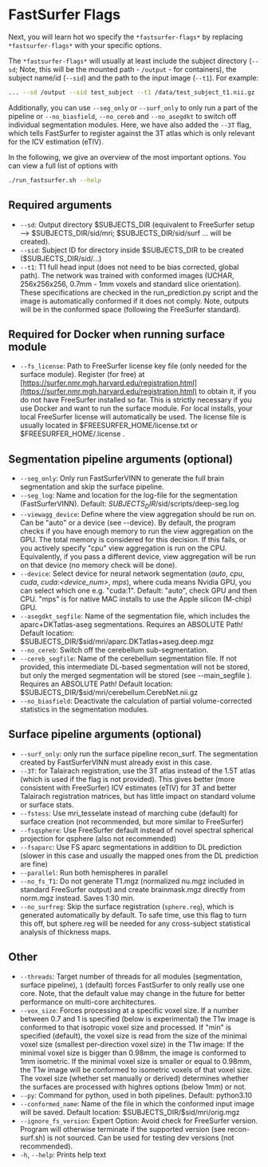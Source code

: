 # FastSurfer Flags
Next, you will learn hot wo specify the `*fastsurfer-flags*` by replacing `*fastsurfer-flags*` with your specific options.

The `*fastsurfer-flags*` will usually at least include the subject directory (`--sd`; Note, this will be the mounted path - `/output` - for containers), the subject name/id (`--sid`) and the path to the input image (`--t1`). For example:

```bash
... --sd /output --sid test_subject --t1 /data/test_subject_t1.nii.gz --3T
```
Additionally, you can use `--seg_only` or `--surf_only` to only run a part of the pipeline or `--no_biasfield`, `--no_cereb` and `--no_asegdkt` to switch off individual segmentation modules.
Here, we have also added the `--3T` flag, which tells FastSurfer to register against the 3T atlas which is only relevant for the ICV estimation (eTIV).

In the following, we give an overview of the most important options. You can view a full list of options with 

```bash
./run_fastsurfer.sh --help
```

## Required arguments
* `--sd`: Output directory \$SUBJECTS_DIR (equivalent to FreeSurfer setup --> $SUBJECTS_DIR/sid/mri; $SUBJECTS_DIR/sid/surf ... will be created).
* `--sid`: Subject ID for directory inside \$SUBJECTS_DIR to be created ($SUBJECTS_DIR/sid/...)
* `--t1`: T1 full head input (does not need to be bias corrected, global path). The network was trained with conformed images (UCHAR, 256x256x256, 0.7mm - 1mm voxels and standard slice orientation). These specifications are checked in the run_prediction.py script and the image is automatically conformed if it does not comply. Note, outputs will be in the conformed space (following the FreeSurfer standard).

## Required for Docker when running surface module
* `--fs_license`: Path to FreeSurfer license key file (only needed for the surface module). Register (for free) at [https://surfer.nmr.mgh.harvard.edu/registration.html](https://surfer.nmr.mgh.harvard.edu/registration.html) to obtain it, if you do not have FreeSurfer installed so far. This is strictly necessary if you use Docker and want to run the surface module. For local installs, your local FreeSurfer license will automatically be used. The license file is usually located in $FREESURFER_HOME/license.txt or $FREESURFER_HOME/.license . 

## Segmentation pipeline arguments (optional)
* `--seg_only`: Only run FastSurferVINN to generate the full brain segmentation and skip the surface pipeline.
* `--seg_log`: Name and location for the log-file for the segmentation (FastSurferVINN). Default: $SUBJECTS_DIR/$sid/scripts/deep-seg.log
* `--viewagg_device`: Define where the view aggregation should be run on. Can be "auto" or a device (see --device). By default, the program checks if you have enough memory to run the view aggregation on the GPU. The total memory is considered for this decision. If this fails, or you actively specify "cpu" view aggregation is run on the CPU. Equivalently, if you pass a different device, view aggregation will be run on that device (no memory check will be done).
* `--device`: Select device for neural network segmentation (_auto_, _cpu_, _cuda_, _cuda:<device_num>_, _mps_), where cuda means Nvidia GPU, you can select which one e.g. "cuda:1". Default: "auto", check GPU and then CPU. "mps" is for native MAC installs to use the Apple silicon (M-chip) GPU. 
* `--asegdkt_segfile`: Name of the segmentation file, which includes the aparc+DKTatlas-aseg segmentations. Requires an ABSOLUTE Path! Default location: \$SUBJECTS_DIR/\$sid/mri/aparc.DKTatlas+aseg.deep.mgz
* `--no_cereb`: Switch off the cerebellum sub-segmentation.
* `--cereb_segfile`: Name of the cerebellum segmentation file. If not provided, this intermediate DL-based segmentation will not be stored, but only the merged segmentation will be stored (see --main_segfile <filename>). Requires an ABSOLUTE Path! Default location: \$SUBJECTS_DIR/\$sid/mri/cerebellum.CerebNet.nii.gz
* `--no_biasfield`: Deactivate the calculation of partial volume-corrected statistics in the segmentation modules.

## Surface pipeline arguments (optional)
* `--surf_only`: only run the surface pipeline recon_surf. The segmentation created by FastSurferVINN must already exist in this case.
* `--3T`: for Talairach registration, use the 3T atlas instead of the 1.5T atlas (which is used if the flag is not provided). This gives better (more consistent with FreeSurfer) ICV estimates (eTIV) for 3T and better Talairach registration matrices, but has little impact on standard volume or surface stats.
* `--fstess`: Use mri_tesselate instead of marching cube (default) for surface creation (not recommended, but more similar to FreeSurfer)
* `--fsqsphere`: Use FreeSurfer default instead of novel spectral spherical projection for qsphere (also not recommended)
* `--fsaparc`: Use FS aparc segmentations in addition to DL prediction (slower in this case and usually the mapped ones from the DL prediction are fine)
* `--parallel`: Run both hemispheres in parallel
* `--no_fs_T1`: Do not generate T1.mgz (normalized nu.mgz included in standard FreeSurfer output) and create brainmask.mgz directly from norm.mgz instead. Saves 1:30 min.
* `--no_surfreg`: Skip the surface registration (`sphere.reg`), which is generated automatically by default. To safe time, use this flag to turn this off, but sphere.reg will be needed for any cross-subject statistical analysis of thickness maps. 

## Other
* `--threads`: Target number of threads for all modules (segmentation, surface pipeline), `1` (default) forces FastSurfer to only really use one core. Note, that the default value may change in the future for better performance on multi-core architectures.
* `--vox_size`: Forces processing at a specific voxel size. If a number between 0.7 and 1 is specified (below is experimental) the T1w image is conformed to that isotropic voxel size and processed. 
  If "min" is specified (default), the voxel size is read from the size of the minimal voxel size (smallest per-direction voxel size) in the T1w image:
  If the minimal voxel size is bigger than 0.98mm, the image is conformed to 1mm isometric.
  If the minimal voxel size is smaller or equal to 0.98mm, the T1w image will be conformed to isometric voxels of that voxel size.
  The voxel size (whether set manually or derived) determines whether the surfaces are processed with highres options (below 1mm) or not.
* `--py`: Command for python, used in both pipelines. Default: python3.10
* `--conformed_name`: Name of the file in which the conformed input image will be saved. Default location: \$SUBJECTS_DIR/\$sid/mri/orig.mgz
* `--ignore_fs_version`: Expert Option: Avoid check for FreeSurfer version. Program will otherwise terminate if the supported version (see recon-surf.sh) is not sourced. Can be used for testing dev versions (not recommended).
* `-h`, `--help`: Prints help text
